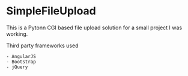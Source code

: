 SimpleFileUpload
================


This is a Pytonn CGI based file upload solution for a small project I was working.


Third party frameworks used

    - AngularJS
    - Bootstrap
    - jQuery
